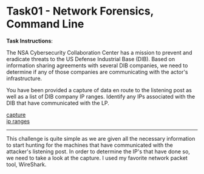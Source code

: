 # Task01 - Network Forensics, Command Line

**Task Instructions**:

The NSA Cybersecurity Collaboration Center has a mission to prevent and eradicate threats to the US Defense Industrial Base (DIB). Based on information sharing agreements with several DIB companies, we need to determine if any of those companies are communicating with the actor's infrastructure.

You have been provided a capture of data en route to the listening post as well as a list of DIB company IP ranges. Identify any IPs associated with the DIB that have communicated with the LP.

[capture] \
[ip ranges]

[capture]: https://github.com/colton-gabertan/NSACodeBreaker2021/blob/task01/capture.pcap
[ip ranges]: https://github.com/colton-gabertan/NSACodeBreaker2021/blob/task01/ip_ranges.txt

---

  This challenge is quite simple as we are given all the necessary information to start hunting for the machines that have communicated with the attacker's listening post. In order to determine the IP's that have done so, we need to take a look at the capture. I used my favorite network packet tool, WireShark.
